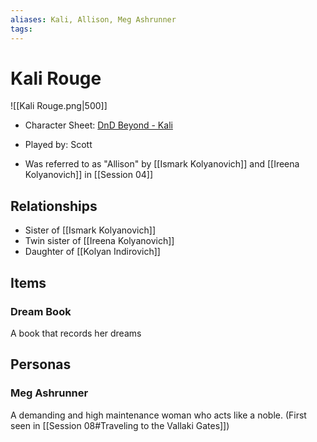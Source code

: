 ```yaml
---
aliases: Kali, Allison, Meg Ashrunner
tags: 
---
```


# Kali Rouge

![[Kali Rouge.png|500]]

- Character Sheet: [DnD Beyond - Kali](https://www.dndbeyond.com/characters/66370582)
- Played by: Scott

- Was referred to as "Allison" by [[Ismark Kolyanovich]] and [[Ireena Kolyanovich]] in [[Session 04]]

## Relationships
- Sister of [[Ismark Kolyanovich]]
- Twin sister of [[Ireena Kolyanovich]]
- Daughter of [[Kolyan Indirovich]]

## Items

### Dream Book

A book that records her dreams

## Personas

### Meg Ashrunner

A demanding and high maintenance woman who acts like a noble. (First seen in [[Session 08#Traveling to the Vallaki Gates]])